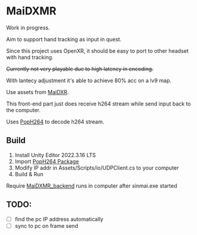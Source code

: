 # MaiDXMR

Work in progress.

Aim to support hand tracking as input in quest.

Since this project uses OpenXR, it should be easy to port to other headset with hand tracking.

~~Currently not very playable due to high latency in encoding.~~

With lantecy adjustment it's able to achieve 80% acc on a lv9 map.

Use assets from [MaiDXR](https://github.com/xiaopeng12138/MaiDXR).

This front-end part just does receive h264 stream while send input back to the computer.

Uses [PopH264](https://github.com/NewChromantics/PopH264) to decode h264 stream.

## Build

1. Install Unity Editor 2022.3.16 LTS
2. Import [PopH264 Package](https://github.com/NewChromantics/PopH264#unity)
3. Modify IP addr in Assets/Scripts/io/UDPClient.cs to your computer
4. Build & Run

Require [MaiDXMR_backend](https://github.com/lixiangwuxian/MaiDXMR_backend) runs in computer after sinmai.exe started

## TODO:

- [ ] find the pc IP address automatically
- [ ] sync to pc on frame send
